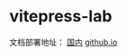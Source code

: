 # vitepress-lab

文档部署地址：
[国内](https://xunshaoxuan.gitee.io/vitepress-lab/) [github.io](https://betteroneday.github.io/vitepress-lab/)